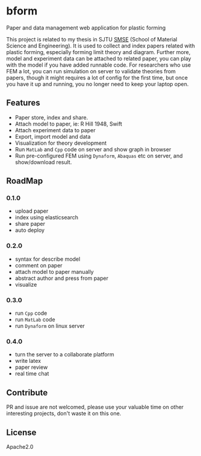 # bform
Paper and data management web application for plastic forming

This project is related to my thesis in SJTU [SMSE](http://en.smse.sjtu.edu.cn/) (School of Material Science and Engineering).
It is used to collect and index papers related with plastic forming, especially forming limit theory and diagram. Further more,
model and experiment data can be attached to related paper, you can play with the model if you have added runnable code. For
researchers who use FEM a lot, you can run simulation on server to validate theories from papers, though it might requires
a lot of config for the first time, but once you have it up and running, you no longer need to keep your laptop open.

## Features

- Paper store, index and share.
- Attach model to paper, ie: R Hill 1948, Swift
- Attach experiment data to paper
- Export, import model and data
- Visualization for theory development
- Run `MatLab` and `Cpp` code on server and show graph in browser
- Run pre-configured FEM using `Dynaform`, `Abaquas` etc on server, and show/download result.

## RoadMap

### 0.1.0

- upload paper
- index using elasticsearch
- share paper
- auto deploy

### 0.2.0

- syntax for describe model
- comment on paper
- attach model to paper manually
- abstract author and press from paper
- visualize

### 0.3.0

- run `Cpp` code
- run `MatLab` code
- run `Dynaform` on linux server

### 0.4.0

- turn the server to a collaborate platform
- write latex
- paper review
- real time chat

## Contribute

PR and issue are not welcomed, please use your valuable time on other interesting projects, don't waste it on this one.

## License

Apache2.0

